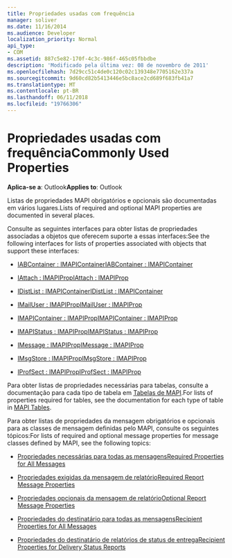 ```yaml
---
title: Propriedades usadas com frequência
manager: soliver
ms.date: 11/16/2014
ms.audience: Developer
localization_priority: Normal
api_type:
- COM
ms.assetid: 887c5e82-170f-4c3c-986f-465c05fbbdbe
description: 'Modificado pela última vez: 08 de novembro de 2011'
ms.openlocfilehash: 7d29cc51c4de0c120c02c139348e7705162e337a
ms.sourcegitcommit: 9d60cd82b5413446e5bc8ace2cd689f683fb41a7
ms.translationtype: MT
ms.contentlocale: pt-BR
ms.lasthandoff: 06/11/2018
ms.locfileid: "19766306"
---
```

# <a name="commonly-used-properties"></a><span data-ttu-id="402f7-103">Propriedades usadas com frequência</span><span class="sxs-lookup"><span data-stu-id="402f7-103">Commonly Used Properties</span></span>

 
  
<span data-ttu-id="402f7-104">**Aplica-se a**: Outlook</span><span class="sxs-lookup"><span data-stu-id="402f7-104">**Applies to**: Outlook</span></span> 
  
<span data-ttu-id="402f7-105">Listas de propriedades MAPI obrigatórios e opcionais são documentadas em vários lugares.</span><span class="sxs-lookup"><span data-stu-id="402f7-105">Lists of required and optional MAPI properties are documented in several places.</span></span>
  
<span data-ttu-id="402f7-106">Consulte as seguintes interfaces para obter listas de propriedades associadas a objetos que oferecem suporte a essas interfaces:</span><span class="sxs-lookup"><span data-stu-id="402f7-106">See the following interfaces for lists of properties associated with objects that support these interfaces:</span></span>
  
- [<span data-ttu-id="402f7-107">IABContainer : IMAPIContainer</span><span class="sxs-lookup"><span data-stu-id="402f7-107">IABContainer : IMAPIContainer</span></span>](iabcontainerimapicontainer.md)
    
- [<span data-ttu-id="402f7-108">IAttach : IMAPIProp</span><span class="sxs-lookup"><span data-stu-id="402f7-108">IAttach : IMAPIProp</span></span>](iattachimapiprop.md)
    
- [<span data-ttu-id="402f7-109">IDistList : IMAPIContainer</span><span class="sxs-lookup"><span data-stu-id="402f7-109">IDistList : IMAPIContainer</span></span>](idistlistimapicontainer.md)
    
- [<span data-ttu-id="402f7-110">IMailUser : IMAPIProp</span><span class="sxs-lookup"><span data-stu-id="402f7-110">IMailUser : IMAPIProp</span></span>](imailuserimapiprop.md)
    
- [<span data-ttu-id="402f7-111">IMAPIContainer : IMAPIProp</span><span class="sxs-lookup"><span data-stu-id="402f7-111">IMAPIContainer : IMAPIProp</span></span>](imapicontainerimapiprop.md)
    
- [<span data-ttu-id="402f7-112">IMAPIStatus : IMAPIProp</span><span class="sxs-lookup"><span data-stu-id="402f7-112">IMAPIStatus : IMAPIProp</span></span>](imapistatusimapiprop.md)
    
- [<span data-ttu-id="402f7-113">IMessage : IMAPIProp</span><span class="sxs-lookup"><span data-stu-id="402f7-113">IMessage : IMAPIProp</span></span>](imessageimapiprop.md)
    
- [<span data-ttu-id="402f7-114">IMsgStore : IMAPIProp</span><span class="sxs-lookup"><span data-stu-id="402f7-114">IMsgStore : IMAPIProp</span></span>](imsgstoreimapiprop.md)
    
- [<span data-ttu-id="402f7-115">IProfSect : IMAPIProp</span><span class="sxs-lookup"><span data-stu-id="402f7-115">IProfSect : IMAPIProp</span></span>](iprofsectimapiprop.md)
    
<span data-ttu-id="402f7-116">Para obter listas de propriedades necessárias para tabelas, consulte a documentação para cada tipo de tabela em [Tabelas de MAPI](mapi-tables.md).</span><span class="sxs-lookup"><span data-stu-id="402f7-116">For lists of properties required for tables, see the documentation for each type of table in [MAPI Tables](mapi-tables.md).</span></span>
  
<span data-ttu-id="402f7-117">Para obter listas de propriedades da mensagem obrigatórios e opcionais para as classes de mensagem definidas pelo MAPI, consulte os seguintes tópicos:</span><span class="sxs-lookup"><span data-stu-id="402f7-117">For lists of required and optional message properties for message classes defined by MAPI, see the following topics:</span></span> 
  
- [<span data-ttu-id="402f7-118">Propriedades necessárias para todas as mensagens</span><span class="sxs-lookup"><span data-stu-id="402f7-118">Required Properties for All Messages</span></span>](required-properties-for-all-messages.md)
    
- [<span data-ttu-id="402f7-119">Propriedades exigidas da mensagem de relatório</span><span class="sxs-lookup"><span data-stu-id="402f7-119">Required Report Message Properties</span></span>](required-report-message-properties.md)
    
- [<span data-ttu-id="402f7-120">Propriedades opcionais da mensagem de relatório</span><span class="sxs-lookup"><span data-stu-id="402f7-120">Optional Report Message Properties</span></span>](optional-report-message-properties.md)
    
- [<span data-ttu-id="402f7-121">Propriedades do destinatário para todas as mensagens</span><span class="sxs-lookup"><span data-stu-id="402f7-121">Recipient Properties for All Messages</span></span>](recipient-properties-for-all-messages.md)
    
- [<span data-ttu-id="402f7-122">Propriedades do destinatário de relatórios de status de entrega</span><span class="sxs-lookup"><span data-stu-id="402f7-122">Recipient Properties for Delivery Status Reports</span></span>](recipient-properties-for-delivery-status-reports.md)
    

